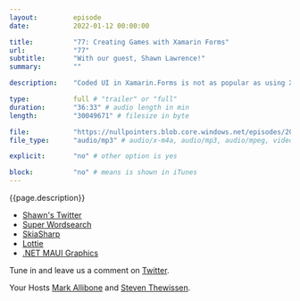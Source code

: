```yaml
---
layout:         episode
date: 			2022-01-12 00:00:00

title: 			"77: Creating Games with Xamarin Forms"
url:        	"77"
subtitle: 		"With our guest, Shawn Lawrence!"
summary: 		""

description: 	"Coded UI in Xamarin.Forms is not as popular as using XAML, but if you ask our guest Brandon Minnick we're all crazy for liking XAML so much. Join us in learning why!"

type:			full # "trailer" or "full"
duration: 		"36:33" # audio length in min
length: 		"30049671" # filesize in byte

file: 			"https://nullpointers.blob.core.windows.net/episodes/20220112_ShaunLawrence.mp3"
file_type: 		"audio/mp3" # audio/x-m4a, audio/mp3, audio/mpeg, video/quicktime, video/mp4, video/x-m4v, application/pdf, and document/x-epub

explicit: 		"no" # other option is yes

block: 			"no" # means is shown in iTunes
---
```


{{page.description}}

* [Shawn's Twitter](https://twitter.com/Bijington)
* [Super Wordsearch](https://www.superwordsearch.com)
* [SkiaSharp](https://github.com/mono/SkiaSharp)
* [Lottie](https://github.com/Baseflow/LottieXamarin)
* [.NET MAUI Graphics](https://docs.microsoft.com/en-us/dotnet/maui/user-interface/graphics/draw)

Tune in and leave us a comment on [Twitter](https://twitter.com/nullpointersio).

Your Hosts [Mark Allibone](https://twitter.com/mallibone) and [Steven Thewissen](https://twitter.com/devnl).
